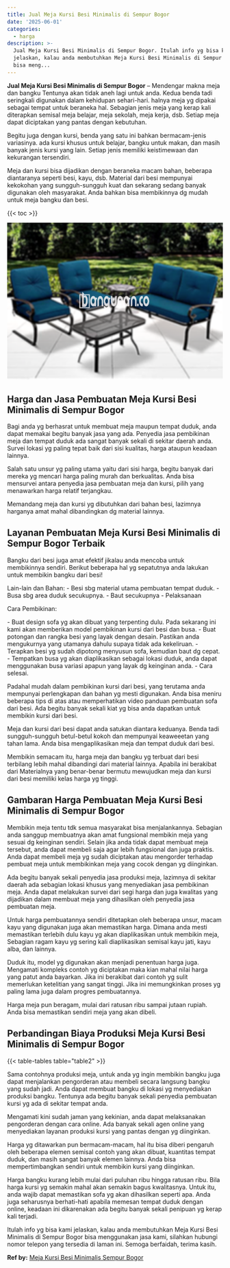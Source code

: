 ```yaml
---
title: Jual Meja Kursi Besi Minimalis di Sempur Bogor
date: '2025-06-01'
categories:
  - harga
description: >-
  Jual Meja Kursi Besi Minimalis di Sempur Bogor. Itulah info yg bisa kami
  jelaskan, kalau anda membutuhkan Meja Kursi Besi Minimalis di Sempur Bogor
  bisa meng...
---
```


**Jual Meja Kursi Besi Minimalis di Sempur Bogor** – Mendengar makna meja dan bangku Tentunya akan tidak aneh lagi untuk anda. Kedua benda tadi seringkali digunakan dalam kehidupan sehari-hari. halnya meja yg dipakai sebagai tempat untuk beraneka hal. Sebagian jenis meja yang kerap kali diterapkan semisal meja belajar, meja sekolah, meja kerja, dsb. Setiap meja dapat diciptakan yang pantas dengan kebutuhan.

Begitu juga dengan kursi, benda yang satu ini bahkan bermacam-jenis variasinya. ada kursi khusus untuk belajar, bangku untuk makan, dan masih banyak jenis kursi yang lain. Setiap jenis memiliki keistimewaan dan kekurangan tersendiri.

Meja dan kursi bisa dijadikan dengan beraneka macam bahan, beberapa diantaranya seperti besi, kayu, dsb. Material dari besi mempunyai kekokohan yang sungguh-sungguh kuat dan sekarang sedang banyak digunakan oleh masyarakat. Anda bahkan bisa membikinnya dg mudah untuk meja bangku dan besi.

{{< toc >}}

![Jual Meja Kursi Besi Minimalis di Sempur Bogor](/images/jual-meja-besi-murah04.png)

## Harga dan Jasa Pembuatan Meja Kursi Besi Minimalis di Sempur Bogor

Bagi anda yg berhasrat untuk membuat meja maupun tempat duduk, anda dapat memakai begitu banyak jasa yang ada. Penyedia jasa pembikinan meja dan tempat duduk ada sangat banyak sekali di sekitar daerah anda. Survei lokasi yg paling tepat baik dari sisi kualitas, harga ataupun keadaan lainnya.

Salah satu unsur yg paling utama yaitu dari sisi harga, begitu banyak dari mereka yg mencari harga paling murah dan berkualitas. Anda bisa mensurvei antara penyedia jasa pembuatan meja dan kursi, pilih yang menawarkan harga relatif terjangkau.

Memandang meja dan kursi yg dibutuhkan dari bahan besi, lazimnya harganya amat mahal dibandingkan dg material lainnya.

## Layanan Pembuatan Meja Kursi Besi Minimalis di Sempur Bogor Terbaik

Bangku dari besi juga amat efektif jikalau anda mencoba untuk membikinnya sendiri. Berikut beberapa hal yg sepatutnya anda lakukan untuk membikin bangku dari besi!

Lain-lain dan Bahan: - Besi sbg material utama pembuatan tempat duduk. - Busa sbg area duduk secukupnya. - Baut secukupnya - Pelaksanaan

Cara Pembikinan:

\- Buat design sofa yg akan dibuat yang terpenting dulu. Pada sekarang ini kami akan memberikan model pembikinan kursi dari besi dan busa. - Buat potongan dan rangka besi yang layak dengan desain. Pastikan anda mengukurnya yang utamanya dahulu supaya tidak ada kekeliruan. - Terapkan besi yg sudah dipotong menyusun sofa, kemudian baut dg cepat. - Tempatkan busa yg akan diaplikasikan sebagai lokasi duduk, anda dapat menggunakan busa variasi apapun yang layak dg keinginan anda. - Cara selesai.

Padahal mudah dalam pembikinan kursi dari besi, yang terutama anda mempunyai perlengkapan dan bahan yg mesti digunakan. Anda bisa meniru beberapa tips di atas atau memperhatikan video panduan pembuatan sofa dari besi. Ada begitu banyak sekali kiat yg bisa anda dapatkan untuk membikin kursi dari besi.

Meja dan kursi dari besi dapat anda satukan diantara keduanya. Benda tadi sungguh-sungguh betul-betul kokoh dan mempunyai keaweeetan yang tahan lama. Anda bisa mengaplikasikan meja dan tempat duduk dari besi.

Membikin semacam itu, harga meja dan bangku yg terbuat dari besi terbilang lebih mahal dibandingi dari material lainnya. Apabila ini berakibat dari Materialnya yang benar-benar bermutu mewujudkan meja dan kursi dari besi memiliki kelas harga yg tinggi.

## Gambaran Harga Pembuatan Meja Kursi Besi Minimalis di Sempur Bogor

Membikin meja tentu tdk semua masyarakat bisa menjalankannya. Sebagian anda sanggup membuatnya akan amat fungsional membikin meja yang sesuai dg keinginan sendiri. Selain jika anda tidak dapat membuat meja tersebut, anda dapat membeli saja agar lebih fungsional dan juga praktis. Anda dapat membeli meja yg sudah diciptakan atau mengorder terhadap pembuat meja untuk membikinkan meja yang cocok dengan yg diinginkan.

Ada begitu banyak sekali penyedia jasa produksi meja, lazimnya di sekitar daerah ada sebagian lokasi khusus yang menyediakan jasa pembikinan meja. Anda dapat melakukan survei dari segi harga dan juga kwalitas yang dijadikan dalam membuat meja yang dihasilkan oleh penyedia jasa pembuatan meja.

Untuk harga pembuatannya sendiri ditetapkan oleh beberapa unsur, macam kayu yang digunakan juga akan memastikan harga. Dimana anda mesti memastikan terlebih dulu kayu yg akan diaplikasikan untuk membikin meja, Sebagian ragam kayu yg sering kali diaplikasikan semisal kayu jati, kayu alba, dan lainnya.

Duduk itu, model yg digunakan akan menjadi penentuan harga juga. Mengamati kompleks contoh yg diciptakan maka kian mahal nilai harga yang patut anda bayarkan. Jika ini berakibat dari contoh yg sulit memerlukan ketelitian yang sangat tinggi. Jika ini memungkinkan proses yg paling lama juga dalam progres pembuatannya.

Harga meja pun beragam, mulai dari ratusan ribu sampai jutaan rupiah. Anda bisa memastikan sendiri meja yang akan dibeli.

## Perbandingan Biaya Produksi Meja Kursi Besi Minimalis di Sempur Bogor

{{< table-tables table="table2" >}}

Sama contohnya produksi meja, untuk anda yg ingin membikin bangku juga dapat menjalankan pengorderan atau membeli secara langsung bangku yang sudah jadi. Anda dapat membuat bangku di lokasi yg menyediakan produksi bangku. Tentunya ada begitu banyak sekali penyedia pembuatan kursi yg ada di sekitar tempat anda.

Mengamati kini sudah jaman yang kekinian, anda dapat melaksanakan pengorderan dengan cara online. Ada banyak sekali agen online yang menyediakan layanan produksi kursi yang pantas dengan yg diinginkan.

Harga yg ditawarkan pun bermacam-macam, hal itu bisa diberi pengaruh oleh beberapa elemen semisal contoh yang akan dibuat, kuantitas tempat duduk, dan masih sangat banyak elemen lainnya. Anda bisa mempertimbangkan sendiri untuk membikin kursi yang diinginkan.

Harga bangku kurang lebih mulai dari puluhan ribu hingga ratusan ribu. Bila harga kursi yg semakin mahal akan semakin bagus kwalitasnya. Untuk itu, anda wajib dapat memastikan sofa yg akan dihasilkan seperti apa. Anda juga seharusnya berhati-hati apabila memesan tempat duduk dengan online, keadaan ini dikarenakan ada begitu banyak sekali penipuan yg kerap kali terjadi.

Itulah info yg bisa kami jelaskan, kalau anda membutuhkan Meja Kursi Besi Minimalis di Sempur Bogor bisa menggunakan jasa kami, silahkan hubungi nomor telepon yang tersedia di laman ini. Semoga berfaidah, terima kasih.

**Ref by:** [Meja Kursi Besi Minimalis Sempur Bogor](https://id.wikipedia.org/wiki/Meja)
